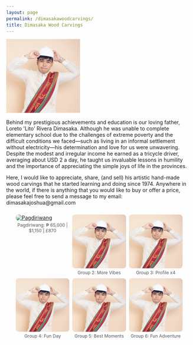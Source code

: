 ```yaml
---
layout: page
permalink: /dimasakawoodcarvings/
title: Dimasaka Wood Carvings
---
```


<div class="home">

<dl id="" class="wp-caption alignright" style="max-width: 200px">
    <dt><a href="/images/papa.jpg"><img class="" src="/images/profile.jpg"/></a></dt>
</dl>

<p>Behind my prestigious achievements and education is our loving father, Loreto 'Lito' Rivera Dimasaka. Although he was unable to complete elementary school due to the challenges of extreme poverty and the difficult conditions we faced—such as living in an informal settlement without electricity—his determination and love for us were unwavering. Despite the modest and irregular income he earned as a tricycle driver, averaging about USD 2 a day, he taught us invaluable lessons in humility and the importance of appreciating the simple joys of life in the provinces.</p>

<p>Here, I would like to appreciate, share, (and sell) his artistic hand-made wood carvings that he started learning and doing since 1974. Anywhere in the world, if there is anything that you would like to buy or offer a price, please feel free to send a message to my email: dimasakajoshua@gmail.com</p>




<!-- Lightbox2 Styles & Script -->
<link href="https://cdn.jsdelivr.net/npm/lightbox2@2/dist/css/lightbox.min.css" rel="stylesheet">
<script src="https://cdn.jsdelivr.net/npm/lightbox2@2/dist/js/lightbox.min.js"></script>

<style>
  .collage {
    display: flex;
    flex-wrap: wrap;
    gap: 8px;
    justify-content: center;
    padding: 10px;
  }

  .collage figure {
    margin: 0;
    flex: 1 1 calc(33.333% - 16px);
    max-width: calc(33.333% - 16px);
  }

  .collage img {
    width: 100%;
    height: auto;
    object-fit: cover;
    border-radius: 8px;
    display: block;
    cursor: pointer;
  }

  .collage figcaption {
    font-size: 0.75rem;
    text-align: center;
    margin-top: 4px;
    color: #555;
  }

  @media (max-width: 768px) {
    .collage figure {
      flex: 1 1 calc(50% - 16px);
      max-width: calc(50% - 16px);
    }
  }

  @media (max-width: 480px) {
    .collage figure {
      flex: 1 1 100%;
      max-width: 100%;
    }
  }
</style>

<!-- Collage with profile.jpg slideshow groups -->
<div class="collage">

  <!-- Collage Item 1 -->
  <figure>
    <a href="/images/dimasakwoodcarvings/pagdiriwang/1.png" data-lightbox="group1" data-title="Group 1 - Image 1">
      <img src="/images/dimasakwoodcarvings/pagdiriwang/1.png" alt="Pagdiriwang">
    </a>
    <a href="/images/dimasakwoodcarvings/pagdiriwang/1.png" data-lightbox="group1" data-title="Group 1 - Image 2"></a>
    <a href="/images/dimasakwoodcarvings/pagdiriwang/2.png" data-lightbox="group1" data-title="Group 1 - Image 2"></a>
	<a href="/images/dimasakwoodcarvings/pagdiriwang/3.png" data-lightbox="group1" data-title="Group 1 - Image 2"></a>
	<a href="/images/dimasakwoodcarvings/pagdiriwang/4.jpg" data-lightbox="group1" data-title="Group 1 - Image 2"></a>
	<a href="/images/dimasakwoodcarvings/pagdiriwang/5.jpg" data-lightbox="group1" data-title="Group 1 - Image 2"></a>
	<a href="/images/dimasakwoodcarvings/pagdiriwang/6.jpg" data-lightbox="group1" data-title="Group 1 - Image 2"></a>
    <figcaption>Pagdiriwang: ₱ 65,000 | $1,150 | £870</figcaption>
  </figure>

  <!-- Collage Item 2 -->
  <figure>
    <a href="/images/profile.jpg" data-lightbox="group2" data-title="Group 2 - Image 1">
      <img src="/images/profile.jpg" alt="Preview Group 2">
    </a>
    <a href="/images/profile.jpg" data-lightbox="group2" data-title="Group 2 - Image 2"></a>
    <figcaption>Group 2: More Vibes</figcaption>
  </figure>

  <!-- Collage Item 3 -->
  <figure>
    <a href="/images/profile.jpg" data-lightbox="group3" data-title="Group 3 - Image 1">
      <img src="/images/profile.jpg" alt="Preview Group 3">
    </a>
    <a href="/images/profile.jpg" data-lightbox="group3" data-title="Group 3 - Image 2"></a>
    <a href="/images/profile.jpg" data-lightbox="group3" data-title="Group 3 - Image 3"></a>
    <a href="/images/profile.jpg" data-lightbox="group3" data-title="Group 3 - Image 4"></a>
    <figcaption>Group 3: Profile x4</figcaption>
  </figure>

  <!-- Collage Item 4 -->
  <figure>
    <a href="/images/profile.jpg" data-lightbox="group4" data-title="Group 4 - Image 1">
      <img src="/images/profile.jpg" alt="Preview Group 4">
    </a>
    <a href="/images/profile.jpg" data-lightbox="group4" data-title="Group 4 - Image 2"></a>
    <a href="/images/profile.jpg" data-lightbox="group4" data-title="Group 4 - Image 3"></a>
    <figcaption>Group 4: Fun Day</figcaption>
  </figure>

  <!-- Collage Item 5 -->
  <figure>
    <a href="/images/profile.jpg" data-lightbox="group5" data-title="Group 5 - Image 1">
      <img src="/images/profile.jpg" alt="Preview Group 5">
    </a>
    <a href="/images/profile.jpg" data-lightbox="group5" data-title="Group 5 - Image 2"></a>
    <figcaption>Group 5: Best Moments</figcaption>
  </figure>

  <!-- Collage Item 6 -->
  <figure>
    <a href="/images/profile.jpg" data-lightbox="group6" data-title="Group 6 - Image 1">
      <img src="/images/profile.jpg" alt="Preview Group 6">
    </a>
    <a href="/images/profile.jpg" data-lightbox="group6" data-title="Group 6 - Image 2"></a>
    <a href="/images/profile.jpg" data-lightbox="group6" data-title="Group 6 - Image 3"></a>
    <a href="/images/profile.jpg" data-lightbox="group6" data-title="Group 6 - Image 4"></a>
    <figcaption>Group 6: Fun Adventure</figcaption>
  </figure>

</div>
